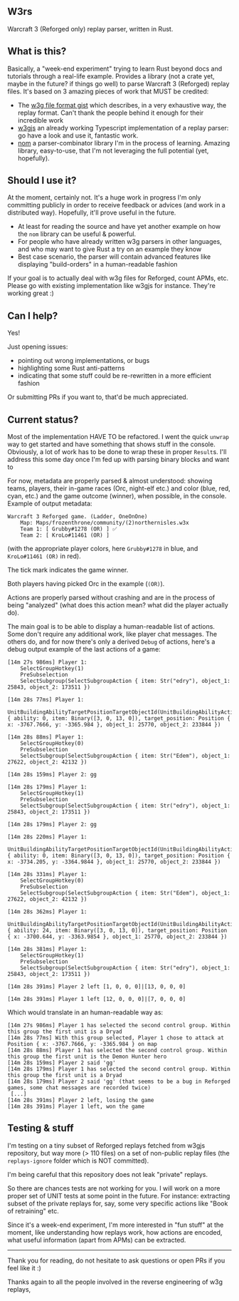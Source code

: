 ## W3rs

Warcraft 3 (Reforged only) replay parser, written in Rust.

## What is this?

Basically, a "week-end experiment" trying to learn Rust beyond docs and tutorials through a real-life example.
Provides a library (not a crate yet, maybe in the future? if things go well) to parse Warcraft 3 (Reforged) replay files.
It's based on 3 amazing pieces of work that MUST be credited:
* The [w3g file format gist](https://gist.github.com/ForNeVeR/48dfcf05626abb70b35b8646dd0d6e92#file-w3g_format-txt-L437) which describes, in a very exhaustive way, the replay format. Can't thank the people behind it enough for their incredible work
* [w3gjs](https://github.com/PBug90/w3gjs/) an already working Typescript implementation of a replay parser: go have a look and use it, fantastic work.
* [nom](https://github.com/Geal/nom) a parser-combinator library I'm in the process of learning. Amazing library, easy-to-use, that I'm not leveraging the full potential (yet, hopefully).

## Should I use it?

At the moment, certainly not. It's a huge work in progress I'm only committing publicly in order to receive feedback or advices (and work in a distributed way).
Hopefully, it'll prove useful in the future. 
* At least for reading the source and have yet another example on how the `nom` library can be useful & powerful.
* For people who have already written w3g parsers in other languages, and who may want to give Rust a try on an example they know
* Best case scenario, the parser will contain advanced features like displaying "build-orders" in a human-readable fashion

If your goal is to actually deal with w3g files for Reforged, count APMs, etc. Please go with existing implementation like w3gjs for instance. They're working great :)

## Can I help?

Yes!

Just opening issues:
* pointing out wrong implementations, or bugs
* highlighting some Rust anti-patterns
* indicating that some stuff could be re-rewritten in a more efficient fashion

Or submitting PRs if you want to, that'd be much appreciated.

## Current status?

Most of the implementation HAVE TO be refactored. I went the quick `unwrap` way to get started and have something that shows stuff in the console.
Obviously, a lot of work has to be done to wrap these in proper `Result`s. I'll address this some day once I'm fed up with parsing binary blocks and want to 

For now, metadata are properly parsed & almost understood: showing teams, players, their in-game races (Orc, night-elf etc.) and color (blue, red, cyan, etc.) and the game outcome (winner), when possible, in the console.
Example of output metadata:
```
Warcraft 3 Reforged game. (Ladder, OneOnOne)
	Map: Maps/frozenthrone/community/(2)northernisles.w3x
	Team 1: [ Grubby#1278 (OR) ] ✅
	Team 2: [ KroLo#11461 (OR) ]

```
(with the appropriate player colors, here `Grubby#1278` in blue, and `KroLo#11461 (OR)` in red). 

The tick mark indicates the game winner.
 
Both players having picked Orc in the example (`(OR)`).


Actions are properly parsed without crashing and are in the process of being "analyzed" (what does this action mean? what did the player actually do). 

The main goal is to be able to display a human-readable list of actions.
Some don't require any additional work, like player chat messages. 
The others do, and for now there's only a derived `Debug` of actions, here's a debug output example of the last actions of a game:

```
[14m 27s 986ms] Player 1:
	SelectGroupHotkey(1)
	PreSubselection
	SelectSubgroup(SelectSubgroupAction { item: Str("edry"), object_1: 25843, object_2: 173511 })

[14m 28s 77ms] Player 1:
	UnitBuildingAbilityTargetPositionTargetObjectId(UnitBuildingAbilityActionTargetPositionTargetObjectId { ability: 0, item: Binary([3, 0, 13, 0]), target_position: Position { x: -3767.7666, y: -3365.984 }, object_1: 25770, object_2: 233844 })

[14m 28s 88ms] Player 1:
	SelectGroupHotkey(0)
	PreSubselection
	SelectSubgroup(SelectSubgroupAction { item: Str("Edem"), object_1: 27622, object_2: 42132 })

[14m 28s 159ms] Player 2: gg

[14m 28s 179ms] Player 1:
	SelectGroupHotkey(1)
	PreSubselection
	SelectSubgroup(SelectSubgroupAction { item: Str("edry"), object_1: 25843, object_2: 173511 })

[14m 28s 179ms] Player 2: gg

[14m 28s 220ms] Player 1:
	UnitBuildingAbilityTargetPositionTargetObjectId(UnitBuildingAbilityActionTargetPositionTargetObjectId { ability: 0, item: Binary([3, 0, 13, 0]), target_position: Position { x: -3734.205, y: -3364.9844 }, object_1: 25770, object_2: 233844 })

[14m 28s 331ms] Player 1:
	SelectGroupHotkey(0)
	PreSubselection
	SelectSubgroup(SelectSubgroupAction { item: Str("Edem"), object_1: 27622, object_2: 42132 })

[14m 28s 362ms] Player 1:
	UnitBuildingAbilityTargetPositionTargetObjectId(UnitBuildingAbilityActionTargetPositionTargetObjectId { ability: 24, item: Binary([3, 0, 13, 0]), target_position: Position { x: -3700.644, y: -3363.9854 }, object_1: 25770, object_2: 233844 })

[14m 28s 381ms] Player 1:
	SelectGroupHotkey(1)
	PreSubselection
	SelectSubgroup(SelectSubgroupAction { item: Str("edry"), object_1: 25843, object_2: 173511 })

[14m 28s 391ms] Player 2 left [1, 0, 0, 0]|[13, 0, 0, 0]

[14m 28s 391ms] Player 1 left [12, 0, 0, 0]|[7, 0, 0, 0]
```
Which would translate in an human-readable way as:
```
[14m 27s 986ms] Player 1 has selected the second control group. Within this group the first unit is a Dryad
[14m 28s 77ms] With this group selected, Player 1 chose to attack at Position { x: -3767.7666, y: -3365.984 } on map
[14m 28s 88ms] Player 1 has selected the second control group. Within this group the first unit is the Demon Hunter hero
[14m 28s 159ms] Player 2 said 'gg'
[14m 28s 179ms] Player 1 has selected the second control group. Within this group the first unit is a Dryad
[14m 28s 179ms] Player 2 said 'gg' (that seems to be a bug in Reforged games, some chat messages are recorded twice)
 [...]
[14m 28s 391ms] Player 2 left, losing the game
[14m 28s 391ms] Player 1 left, won the game
```

## Testing & stuff

I'm testing on a tiny subset of Reforged replays fetched from w3gjs repository, but way more (> 110 files) on a set of non-public replay files (the `replays-ignore` folder which is NOT committed).

I'm being careful that this repository does not leak "private" replays. 

So there are chances tests are not working for you. I will work on a more proper set of UNIT tests at some point in the future. For instance: extracting subset of the private replays for, say, some very specific actions like "Book of retraining" etc.

Since it's a week-end experiment, I'm more interested in "fun stuff" at the moment, like understanding how replays work, how actions are encoded, what useful information (apart from APMs) can be extracted.

---

Thank you for reading, do not hesitate to ask questions or open PRs if you feel like it :)

Thanks again to all the people involved in the reverse engineering of w3g replays,  
 
